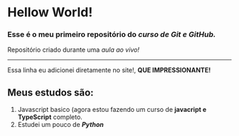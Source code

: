 # Hellow World!
### Esse é o meu primeiro repositório do __*curso de Git e GitHub.*__
 
 Repositório criado durante uma *aula ao vivo!*
 ___
 Essa linha eu adicionei diretamente no site!, **QUE IMPRESSIONANTE!**
 
 ## Meus estudos são:
 
 1. Javascript basico (agora estou fazendo um curso de **javacript e TypeScript** completo.
 0. Estudei um pouco de _**Python**_
